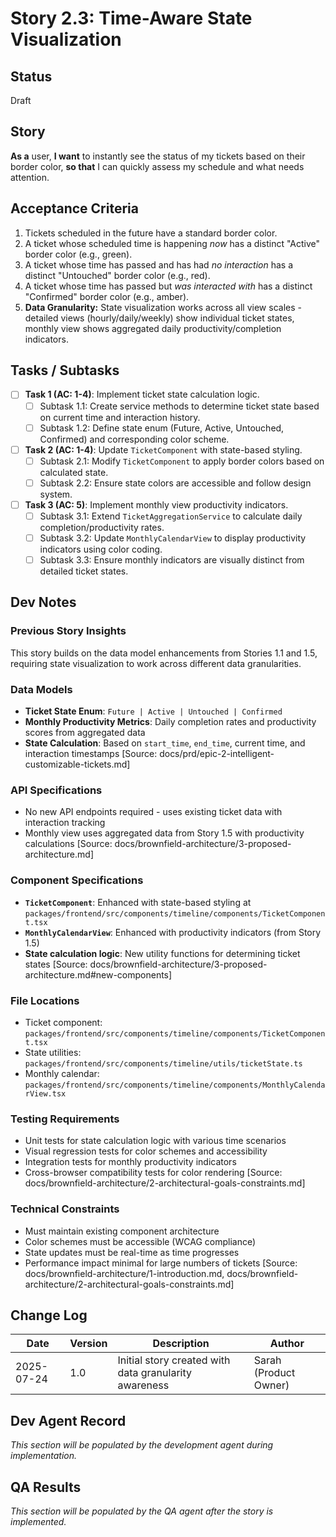 # Story 2.3: Time-Aware State Visualization

## Status
Draft

## Story
**As a** user,
**I want** to instantly see the status of my tickets based on their border color,
**so that** I can quickly assess my schedule and what needs attention.

## Acceptance Criteria
1. Tickets scheduled in the future have a standard border color.
2. A ticket whose scheduled time is happening *now* has a distinct "Active" border color (e.g., green).
3. A ticket whose time has passed and has had *no interaction* has a distinct "Untouched" border color (e.g., red).
4. A ticket whose time has passed but *was interacted with* has a distinct "Confirmed" border color (e.g., amber).
5. **Data Granularity:** State visualization works across all view scales - detailed views (hourly/daily/weekly) show individual ticket states, monthly view shows aggregated daily productivity/completion indicators.

## Tasks / Subtasks
- [ ] **Task 1 (AC: 1-4)**: Implement ticket state calculation logic.
  - [ ] Subtask 1.1: Create service methods to determine ticket state based on current time and interaction history.
  - [ ] Subtask 1.2: Define state enum (Future, Active, Untouched, Confirmed) and corresponding color scheme.
- [ ] **Task 2 (AC: 1-4)**: Update `TicketComponent` with state-based styling.
  - [ ] Subtask 2.1: Modify `TicketComponent` to apply border colors based on calculated state.
  - [ ] Subtask 2.2: Ensure state colors are accessible and follow design system.
- [ ] **Task 3 (AC: 5)**: Implement monthly view productivity indicators.
  - [ ] Subtask 3.1: Extend `TicketAggregationService` to calculate daily completion/productivity rates.
  - [ ] Subtask 3.2: Update `MonthlyCalendarView` to display productivity indicators using color coding.
  - [ ] Subtask 3.3: Ensure monthly indicators are visually distinct from detailed ticket states.

## Dev Notes

### Previous Story Insights
This story builds on the data model enhancements from Stories 1.1 and 1.5, requiring state visualization to work across different data granularities.

### Data Models
- **Ticket State Enum**: `Future | Active | Untouched | Confirmed`
- **Monthly Productivity Metrics**: Daily completion rates and productivity scores from aggregated data
- **State Calculation**: Based on `start_time`, `end_time`, current time, and interaction timestamps
[Source: docs/prd/epic-2-intelligent-customizable-tickets.md]

### API Specifications
- No new API endpoints required - uses existing ticket data with interaction tracking
- Monthly view uses aggregated data from Story 1.5 with productivity calculations
[Source: docs/brownfield-architecture/3-proposed-architecture.md]

### Component Specifications
- **`TicketComponent`**: Enhanced with state-based styling at `packages/frontend/src/components/timeline/components/TicketComponent.tsx`
- **`MonthlyCalendarView`**: Enhanced with productivity indicators (from Story 1.5)
- **State calculation logic**: New utility functions for determining ticket states
[Source: docs/brownfield-architecture/3-proposed-architecture.md#new-components]

### File Locations
- Ticket component: `packages/frontend/src/components/timeline/components/TicketComponent.tsx`
- State utilities: `packages/frontend/src/components/timeline/utils/ticketState.ts`
- Monthly calendar: `packages/frontend/src/components/timeline/components/MonthlyCalendarView.tsx`

### Testing Requirements
- Unit tests for state calculation logic with various time scenarios
- Visual regression tests for color schemes and accessibility
- Integration tests for monthly productivity indicators
- Cross-browser compatibility tests for color rendering
[Source: docs/brownfield-architecture/2-architectural-goals-constraints.md]

### Technical Constraints
- Must maintain existing component architecture
- Color schemes must be accessible (WCAG compliance)
- State updates must be real-time as time progresses
- Performance impact minimal for large numbers of tickets
[Source: docs/brownfield-architecture/1-introduction.md, docs/brownfield-architecture/2-architectural-goals-constraints.md]

## Change Log

| Date       | Version | Description                              | Author        |
|------------|---------|------------------------------------------|---------------|
| 2025-07-24 | 1.0     | Initial story created with data granularity awareness | Sarah (Product Owner) |

## Dev Agent Record
*This section will be populated by the development agent during implementation.*

## QA Results
*This section will be populated by the QA agent after the story is implemented.*
